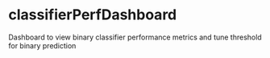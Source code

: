 # classifierPerfDashboard
Dashboard to view binary classifier performance metrics and tune threshold for binary prediction

